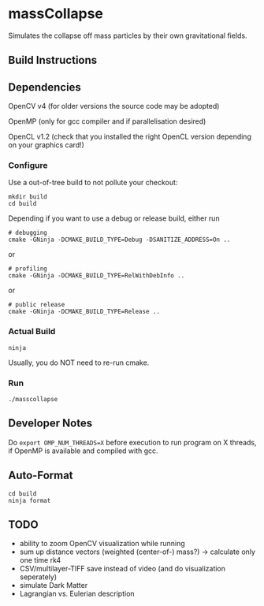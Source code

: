 # massCollapse
Simulates the collapse off mass particles by their own gravitational 
fields.

## Build Instructions

## Dependencies
OpenCV v4 (for older versions the source code may be adopted)

OpenMP (only for gcc compiler and if parallelisation desired)

OpenCL v1.2 (check that you installed the right OpenCL version depending on your graphics card!)

### Configure
Use a out-of-tree build to not pollute your checkout:
```
mkdir build
cd build
```

Depending if you want to use a debug or release build, either run

```
# debugging
cmake -GNinja -DCMAKE_BUILD_TYPE=Debug -DSANITIZE_ADDRESS=On ..
```

or

```
# profiling
cmake -GNinja -DCMAKE_BUILD_TYPE=RelWithDebInfo ..
```

or

```
# public release
cmake -GNinja -DCMAKE_BUILD_TYPE=Release ..
```

### Actual Build
```
ninja
```
Usually, you do NOT need to re-run cmake.

### Run
```
./masscollapse
```

## Developer Notes
Do `export OMP_NUM_THREADS=X` before execution to run program on X threads, if OpenMP is available and compiled with gcc.

## Auto-Format
```
cd build
ninja format
```

## TODO
- ability to zoom OpenCV visualization while running
- sum up distance vectors (weighted (center-of-) mass?) -> calculate only one time rk4
- CSV/multilayer-TIFF save instead of video (and do visualization seperately)
- simulate Dark Matter
- Lagrangian vs. Eulerian description

